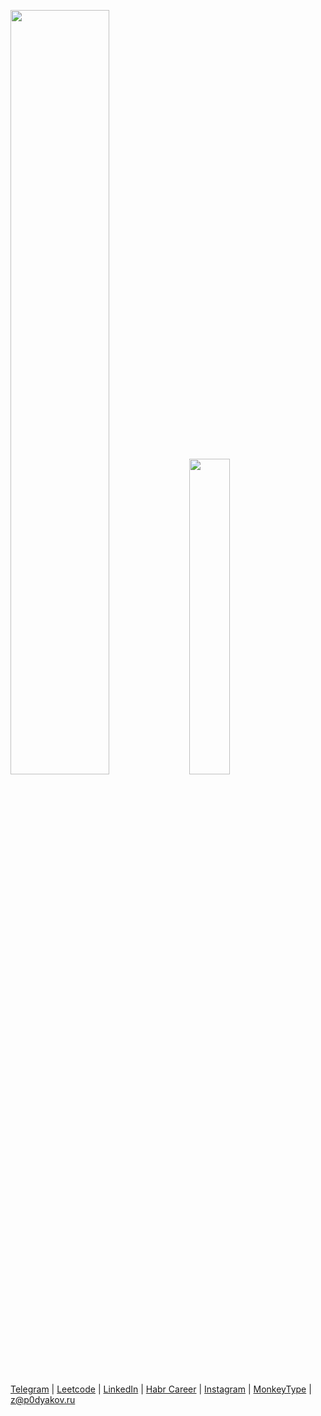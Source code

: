 <p>
  <img width="56%" src="https://github-readme-stats.vercel.app/api?username=p0dyakov&theme=city_lights&count_private=true&hide_border=true&hide_title=true&show_icons=true" />
  <img width="36%" src="https://github-readme-stats.vercel.app/api/top-langs/?username=p0dyakov&layout=compact&langs_count=6&hide=sass,makefile,shell,mustache&hide_border=true&theme=city_lights" />
</p> 

[Telegram](https://t.me/p0dyakov/) | [Leetcode](https://leetcode.com/p0dyakov/) | [LinkedIn](https://www.linkedin.com/in/p0dyakov/) | [Habr Career](https://career.habr.com/p0dyakov/) | [Instagram](https://www.instagram.com/p0dyakov/) | [MonkeyType](https://monkeytype.com/profile/p0dyakov) | z@p0dyakov.ru
